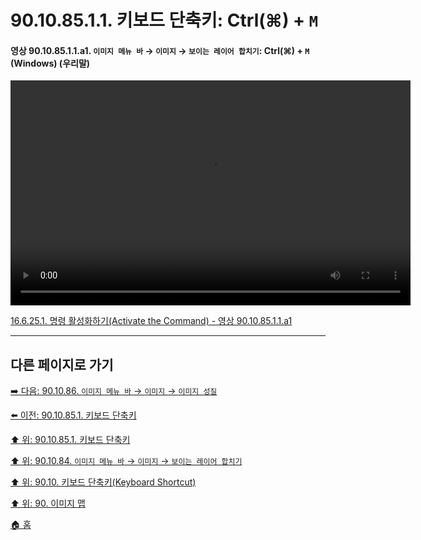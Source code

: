 # 90.10.85.1.1. 키보드 단축키: Ctrl(⌘) + `M`

<a id="90-10-85-01-01-a1"></a>

#### 영상 90.10.85.1.1.a1. `이미지 메뉴 바` → `이미지` → `보이는 레이어 합치기`: Ctrl(⌘) + `M` (Windows) (우리말)
<video controls="controls" width="640" height="360" src="https://github.com/user-attachments/assets/97c84b52-4c78-4cf8-8221-b698b7d0c9a1"></video>

[16.6.25.1. 명령 활성화하기(Activate the Command) - 영상 90.10.85.1.1.a1](./16-06-25-01-activate_the_command.md#90-10-85-01-01-a1)

***

## 다른 페이지로 가기

[➡️ 다음: 90.10.86. `이미지 메뉴 바` → `이미지` → `이미지 성질`](./90-10-86-00-menu_image_image_properties.md)

[⬅️ 이전: 90.10.85.1. 키보드 단축키](./90-10-85-01-00-keyboard_shortcut.md)

[⬆️ 위: 90.10.85.1. 키보드 단축키](./90-10-85-01-00-keyboard_shortcut.md)

[⬆️ 위: 90.10.84. `이미지 메뉴 바` → `이미지` → `보이는 레이어 합치기`](./90-10-85-00-menu_image_merge_visible_layers.md)

[⬆️ 위: 90.10. 키보드 단축키(Keyboard Shortcut)](./90-10-00-keyboard_shortcut.md)

[⬆️ 위: 90. 이미지 맵](./90-00-image-map.md)

[🏠 홈](./00-home.md)